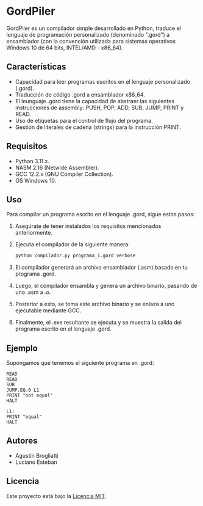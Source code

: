 # GordPiler

GordPiler es un compilador simple desarrollado en Python, traduce el lenguaje de programación personalizado (denominado ".gord") a ensamblador (con la convención utilizada para sistemas operativos Windows 10 de 64 bits, INTEL/AMD - x86_64).

## Características

- Capacidad para leer programas escritos en el lenguaje personalizado (.gord).
- Traducción de código .gord a ensamblador x86_64.
- El leunguaje .gord tiene la capacidad de abstraer las siguientes instrucciones de assembly: PUSH, POP, ADD, SUB, JUMP, PRINT y READ.
- Uso de etiquetas para el control de flujo del programa.
- Gestión de literales de cadena (strings) para la instrucción PRINT.

## Requisitos

- Python 3.11.x.
- NASM 2.16 (Netwide Assembler).
- GCC 12.2.x (GNU Compiler Collection).
- OS Windows 10.

## Uso

Para compilar un programa escrito en el lenguaje .gord, sigue estos pasos:

1. Asegúrate de tener instalados los requisitos mencionados anteriormente.
2. Ejecuta el compilador de la siguiente manera:

    ```bash
    python compilador.py programa_1.gord verbose
    ```

3. El compilador generará un archivo ensamblador (.asm) basado en tu programa .gord.
4. Luego, el compilador ensambla y genera un archivo binario, pasando de uno .asm a .o.
5. Posterior a esto, se toma este archivo binario y se enlaza a uno ejecutable mediante GCC.
6. Finalmente, el .exe resultante se ejecuta y se muestra la salida del programa escrito en el lenguaje .gord.

## Ejemplo

Supongamos que tenemos el siguiente programa en .gord:

```plaintext
READ
READ
SUB
JUMP.EQ.0 L1
PRINT "not equal"
HALT

L1:
PRINT "equal"
HALT
```

## Autores

- Agustín Brogliatti
- Luciano Esteban

## Licencia

Este proyecto está bajo la [Licencia MIT](LICENSE).
